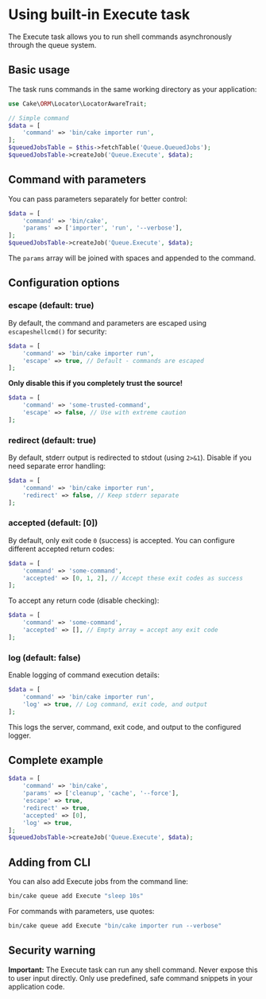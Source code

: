 # Using built-in Execute task

The Execute task allows you to run shell commands asynchronously through the queue system.

## Basic usage

The task runs commands in the same working directory as your application:

```php
use Cake\ORM\Locator\LocatorAwareTrait;

// Simple command
$data = [
    'command' => 'bin/cake importer run',
];
$queuedJobsTable = $this->fetchTable('Queue.QueuedJobs');
$queuedJobsTable->createJob('Queue.Execute', $data);
```

## Command with parameters

You can pass parameters separately for better control:

```php
$data = [
    'command' => 'bin/cake',
    'params' => ['importer', 'run', '--verbose'],
];
$queuedJobsTable->createJob('Queue.Execute', $data);
```

The `params` array will be joined with spaces and appended to the command.

## Configuration options

### escape (default: true)

By default, the command and parameters are escaped using `escapeshellcmd()` for security:

```php
$data = [
    'command' => 'bin/cake importer run',
    'escape' => true, // Default - commands are escaped
];
```

**Only disable this if you completely trust the source!**

```php
$data = [
    'command' => 'some-trusted-command',
    'escape' => false, // Use with extreme caution
];
```

### redirect (default: true)

By default, stderr output is redirected to stdout (using `2>&1`). Disable if you need separate error handling:

```php
$data = [
    'command' => 'bin/cake importer run',
    'redirect' => false, // Keep stderr separate
];
```

### accepted (default: [0])

By default, only exit code `0` (success) is accepted. You can configure different accepted return codes:

```php
$data = [
    'command' => 'some-command',
    'accepted' => [0, 1, 2], // Accept these exit codes as success
];
```

To accept any return code (disable checking):

```php
$data = [
    'command' => 'some-command',
    'accepted' => [], // Empty array = accept any exit code
];
```

### log (default: false)

Enable logging of command execution details:

```php
$data = [
    'command' => 'bin/cake importer run',
    'log' => true, // Log command, exit code, and output
];
```

This logs the server, command, exit code, and output to the configured logger.

## Complete example

```php
$data = [
    'command' => 'bin/cake',
    'params' => ['cleanup', 'cache', '--force'],
    'escape' => true,
    'redirect' => true,
    'accepted' => [0],
    'log' => true,
];
$queuedJobsTable->createJob('Queue.Execute', $data);
```

## Adding from CLI

You can also add Execute jobs from the command line:

```bash
bin/cake queue add Execute "sleep 10s"
```

For commands with parameters, use quotes:

```bash
bin/cake queue add Execute "bin/cake importer run --verbose"
```

## Security warning

**Important:** The Execute task can run any shell command. Never expose this to user input directly. Only use predefined, safe command snippets in your application code.
